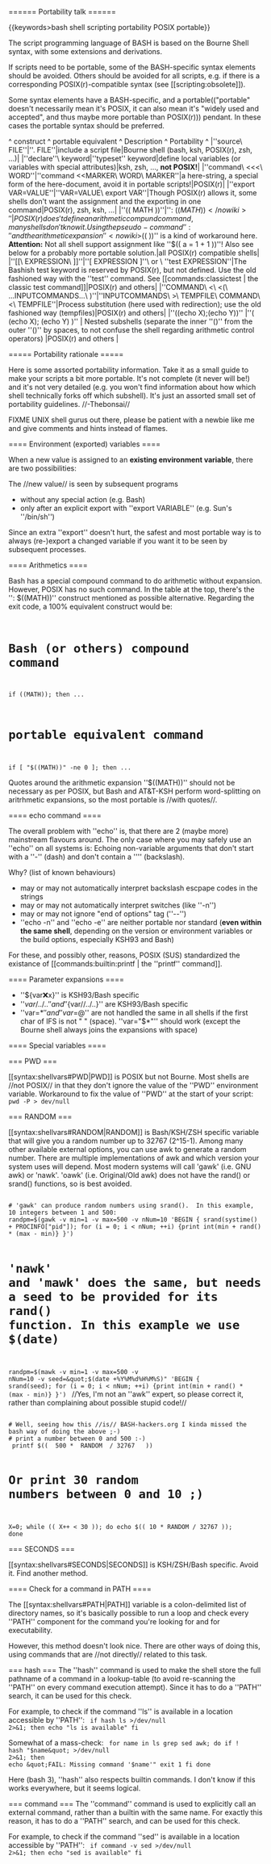 ====== Portability talk ======

{{keywords>bash shell scripting portability POSIX portable}}

The script programming language of BASH is based on the Bourne Shell syntax, with some extensions and derivations.

If scripts need to be portable, some of the BASH-specific syntax elements should be avoided. Others should be avoided for all scripts, e.g. if there is a corresponding POSIX(r)-compatible syntax (see [[scripting:obsolete]]).

Some syntax elements have a BASH-specific, and a portable((&quot;portable&quot; doesn't necessarily mean it's POSIX, it can also mean it's &quot;widely used and accepted&quot;, and thus maybe more portable than POSIX(r))) pendant. In these cases the portable syntax should be preferred.

^  construct  ^  portable equivalent  ^  Description  ^  Portability  ^
|''source\ FILE''|''. FILE''|include a script file|Bourne shell (bash, ksh, POSIX(r), zsh, ...)|
|''declare''\ keyword|''typeset'' keyword|define local variables (or variables with special attributes)|ksh, zsh, ..., **not POSIX!**|
|''command\ <nowiki><<<</nowiki>\ WORD''|''command <nowiki><<</nowiki>MARKER\\ WORD\\ MARKER''|a here-string, a special form of the here-document, avoid it in portable scripts!|POSIX(r)|
|''export VAR=VALUE''|''VAR=VALUE\\ export VAR''|Though POSIX(r) allows it, some shells don't want the assignment and the exporting in one command|POSIX(r), zsh, ksh, ...|
|''<nowiki>(( MATH ))</nowiki>''|''<nowiki>: $(( MATH ))</nowiki>''|POSIX(r) does't define an arithmetic compund command, many shells don't know it. Using the pseudo-command '':'' and the arithmetic expansion ''<nowiki>$(( ))</nowiki>'' is a kind of workaround here. **Attention:** Not all shell support assignment like ''<nowiki>$(( a = 1 + 1 ))</nowiki>''! Also see below for a probably more portable solution.|all POSIX(r) compatible shells|
|''<nowiki>[[</nowiki>\ EXPRESSION\ <nowiki>]]</nowiki>''|''[ EXPRESSION ]''\\ or \\ ''test EXPRESSION''|The Bashish test keyword is reserved by POSIX(r), but not defined. Use the old fashioned way with the ''test'' command. See [[commands:classictest | the classic test command]]|POSIX(r) and others|
|''COMMAND\ <\ <(\ ...INPUTCOMMANDS...\ )''|''INPUTCOMMANDS\ >\ TEMPFILE\\ COMMAND\ <\ TEMPFILE''|Process substitution (here used with redirection); use the old fashioned way (tempfiles)|POSIX(r) and others|
|''<nowiki>((echo X);(echo Y))</nowiki>''  |''( (echo X); (echo Y) )''  | Nested subshells (separate the inner ''()'' from the outer ''()'' by spaces, to not confuse the shell regarding arithmetic control operators)  |POSIX(r) and others  |

===== Portability rationale =====

Here is some assorted portability information. Take it as a small guide to make your scripts a bit more portable. It's not complete (it never will be!) and it's not very detailed (e.g. you won't find information about how which shell technically forks off which subshell). It's just an assorted small set of portability guidelines. //-Thebonsai//

FIXME UNIX shell gurus out there, please be patient with a newbie like me and give comments and hints instead of flames.

==== Environment (exported) variables ====

When a new value is assigned to an **existing environment variable**, there are two possibilities:

The //new value// is seen by subsequent programs
  * without any special action (e.g. Bash)
  * only after an explicit export with ''export VARIABLE'' (e.g. Sun's ''/bin/sh'')

Since an extra ''export'' doesn't hurt, the safest and most portable way is to always (re-)export a changed variable if you want it to be seen by subsequent processes.

==== Arithmetics ====

Bash has a special compound command to do arithmetic without expansion. However, POSIX has no such command. In the table at the top, there's the ''<nowiki>: $((MATH))</nowiki>'' construct mentioned as possible alternative. Regarding the exit code, a 100% equivalent construct would be:
<code>
# Bash (or others) compound command
if ((MATH)); then
...

# portable equivalent command
if [ &quot;$((MATH))&quot; -ne 0 ]; then
...
</code>

Quotes around the arithmetic expansion ''<nowiki>$((MATH))</nowiki>'' should not be necessary as per POSIX, but Bash and AT&T-KSH perform word-splitting on aritrhmetic expansions, so the most portable is //with quotes//.

==== echo command ====

The overall problem with ''echo'' is, that there are 2 (maybe more) mainstream flavours around. The only case where you may safely use an ''echo'' on all systems is: Echoing non-variable arguments that don't start with a ''-'' (dash) and don't contain a ''\'' (backslash).

Why? (list of known behaviours)
  * may or may not automatically interpret backslash escpape codes in the strings
  * may or may not automatically interpret switches (like ''-n'')
  * may or may not ignore &quot;end of options&quot; tag (''<nowiki>--</nowiki>'')
  * ''echo -n'' and ''echo -e'' are neither portable nor standard (**even within the same shell**, depending on the version or environment variables or the build options, especially KSH93 and Bash)

For these, and possibly other, reasons, POSIX (SUS) standardized the existance of [[commands:builtin:printf | the ''printf'' command]].


==== Parameter expansions ====

  * ''${var:x:x}'' is KSH93/Bash specific
  * ''${var/../..}'' and ''${var<nowiki>//</nowiki>../..}'' are KSH93/Bash specific
  * ''var=$*'' and ''var=$@'' are not handled the same in all shells if the first char of IFS is not &quot; &quot; (space). ''var=&quot;$*&quot;'' should work (except the Bourne shell always joins the expansions with space)

==== Special variables ====

=== PWD ===

[[syntax:shellvars#PWD|PWD]] is POSIX but not Bourne. Most shells are //not POSIX// in that they don't ignore the value of the ''PWD'' environment variable. Workaround to fix the value of ''PWD'' at the start of your script:
<code>
pwd -P > dev/null
</code>

=== RANDOM ===

[[syntax:shellvars#RANDOM|RANDOM]] is Bash/KSH/ZSH specific variable that will give you a random number up to 32767 (2^15-1). Among many other available external options, you can use awk to generate a random number.  There are multiple implementations of awk and which version your system uses will depend.  Most modern systems will call 'gawk' (i.e. GNU awk) or 'nawk'.  'oawk' (i.e. Original/Old awk) does not have the rand() or srand() functions, so is best avoided.

<code>
# 'gawk' can produce random numbers using srand().  In this example, 10 integers between 1 and 500:
randpm=$(gawk -v min=1 -v max=500 -v nNum=10 'BEGIN { srand(systime() + PROCINFO[&quot;pid&quot;]); for (i = 0; i < nNum; ++i) {print int(min + rand() * (max - min)} }')

# 'nawk' and 'mawk' does the same, but needs a seed to be provided for its rand() function.  In this example we use $(date)
randpm=$(mawk -v min=1 -v max=500 -v nNum=10 -v seed=&quot;$(date +%Y%M%d%H%M%S)&quot; 'BEGIN { srand(seed); for (i = 0; i < nNum; ++i) {print int(min + rand() * (max - min)} }')
</code>
//Yes, I'm not an ''awk'' expert, so please correct it, rather than complaining about possible stupid code!//

<code>
# Well, seeing how this //is// BASH-hackers.org I kinda missed the bash way of doing the above ;-) 
# print a number between 0 and 500 :-)
 printf $((  500 *  RANDOM  / 32767   ))

# Or print 30 random  numbers between 0 and 10 ;)
 X=0; while (( X++ < 30 )); do echo $((  10 *  RANDOM  / 32767   )); done
</code>


=== SECONDS ===

[[syntax:shellvars#SECONDS|SECONDS]] is KSH/ZSH/Bash specific. Avoid it. Find another method.



==== Check for a command in PATH ====

The [[syntax:shellvars#PATH|PATH]] variable is a colon-delimited list of directory names, so it's basically possible to run a loop and check every ''PATH'' component for the command you're looking for and for executability.

However, this method doesn't look nice. There are other ways of doing this, using commands that are //not directly// related to this task.

=== hash ===
The ''hash'' command is used to make the shell store the full pathname of a command in a lookup-table (to avoid re-scanning the ''PATH'' on every command execution attempt). Since it has to do a ''PATH'' search, it can be used for this check.

For example, to check if the command ''ls'' is available in a location accessible by ''PATH'':
<code>
if hash ls >/dev/null 2>&1; then
  echo &quot;ls is available&quot;
fi
</code>

Somewhat of a mass-check:
<code>
for name in ls grep sed awk; do
  if ! hash &quot;$name&quot; >/dev/null 2>&1; then
    echo &quot;FAIL: Missing command '$name'&quot;
    exit 1
  fi
done
</code>

Here (bash 3), ''hash'' also respects builtin commands. I don't know if this works everywhere, but it seems logical.

=== command ===
The ''command'' command is used to explicitly call an external command, rather than a builtin with the same name. For exactly this reason, it has to do a ''PATH'' search, and can be used for this check.

For example, to check if the command ''sed'' is available in a location accessible by ''PATH'':
<code>
if command -v sed >/dev/null 2>&1; then
  echo &quot;sed is available&quot;
fi
</code>
